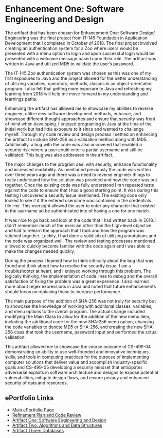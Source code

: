 # Enhancement One: Software Engineering and Design

The artifact that has been chosen for Enhancement One:  Software Design/ Engineering was the final project from IT-145 Foundation in Application Development that I completed in October of 2018.  The final project involved creating an authentication system for a Zoo where users would be presented with a menu option to login and upon successful login would be presented with a welcome message based upon their role.  The artifact was written in Java and utilized MD5 to validate the user’s password.

The IT-145 Zoo authentication system was chosen as this was one of my first exposures to Java and the project allowed for the better understanding of utilizing variables, operators, methods, classes in an object-orientated program.  I also felt that getting more exposure to Java and refreshing my learning from 2018 will help me move forward in my understanding and learnings paths.  

Enhancing the artifact has allowed me to showcase my abilities to reverse engineer, utilize new software development methods, enhance, and showcase different thought approaches and ensure that security was front of mind when developing. I enjoyed programing in Java at the time of the initial work but had little exposure to it since and wanted to challenge myself. Through my code review and design process I settled on enhancing the artifact to include SHA-256 as a validation method along with MD5.  Additionally, a bug with the code was also uncovered that enabled a security risk where a user could enter a partial username and still be validated. This bug was also addressed in the artifact.

The major changes to the program deal with security, enhance functionality and increased readability.  As mentioned previously the code was written over three years ago and there was a need to reverse engineer things to really understand how the solution was provided and how the code was put together.  Once the existing code was fully understood I ran repeated tests against the code to ensure that I had a good starting point.  It was during this testing I uncovered a security issue mentioned.  The existing code only looked to see if it the entered username was contained in the credentials file line.  This oversight allowed the user to enter any character that existed in the username ad be authenticated into of having a one for one match.  

It was nice to go back and look at the code that I had written back in 2018.  I didn’t remember much of the exercise other than the high-level objective and had to relearn the approach that I took and how the program was stitched together.  Luckily, I had done a solid job of utilizing annotations and the code was organized well.  The review and testing processes mentioned allowed to quickly become familiar with the code again and I was able to make the changes needed quickly.

During the process I learned how to think critically about the bug that was found and think about how to resolve the security issue.  I am a troubleshooter at heart, and I enjoyed working through this problem.  The logically thinking, the implementation of code lines to debug and the overall satisfaction of fixing the problem was a great experience.  I also learned more about regex expressions in Java and noted that future enhancements should focus on replacing these to increase performance.

The main purpose of the addition of SHA-256 was not truly for security but to showcase the knowledge of working with additional classes, variables, and menu options to the overall program. The actual change included modifying the Main Class to allow for the addition of the new menu item, including the additional code for the new SHA-256 menu option, changing the code variables to denote MD5 or SHA-256, and creating the new SHA-256 class that took the username, password input and performed the actual validation.

This artifact allowed me to showcase the course outcome of CS-499-04 demonstrating an ability to use well-founded and innovative techniques, skills, and tools in computing practices for the purpose of implementing computer solutions that deliver value and accomplish industry-specific goals and CS-499-05 developing a security mindset that anticipates adversarial exploits in software architecture and designs to expose potential vulnerabilities, mitigate design flaws, and ensure privacy and enhanced security of data and resources.

## ePortfolio Links
* [Main ePortfolio Page](https://tobiasobrien.github.io/CS-499-ePortfolio/)<br>
* [Refinement Plan and Code Review](https://tobiasobrien.github.io/CS-499-ePortfolio/CodeReview.html)<br>
* [Artifact One: Software Engineering and Design](https://tobiasobrien.github.io/CS-499-ePortfolio/EnhancementOne.html)<br>
* [Artifact Two: Algorithms and Data Structures](https://tobiasobrien.github.io/CS-499-ePortfolio/EnhancementTwo.html)<br>
* [Artifact Three: Databases](https://tobiasobrien.github.io/CS-499-ePortfolio/EnhancementThree.html)<br>
